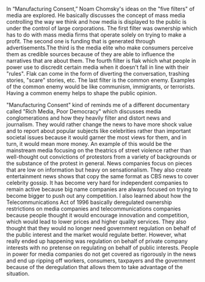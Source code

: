 In “Manufacturing Consent,” Noam Chomsky's ideas on the "five filters" of media are explored. He basically discusses the concept of mass media controlling the way we think and how media is displayed to the public is under the control of large corporations. The first filter was ownership which has to do with mass media firms that operate solely on trying to make a profit. The second one is funding that is generated through advertisements.The third is the media elite who make consumers perceive them as credible sources because of they are able to influence the narratives that are about them. The fourth filter is flak which what people in power use to discredit certain media when it doesn't fall in line with their "rules". Flak can come in the form of diverting the conversation, trashing stories, "scare" stories, etc. The last filter is the common enemy. Examples of the common enemy would be like communism, immigrants, or terrorists. Having a common enemy helps to shape the public opinion. 

"Manufacturing Consent" kind of reminds me of a different documentary called "Rich Media, Poor Democracy" which discusses media conglomerations and how they heavily filter and distort news and journalism. They would rather change the news to have more shock value and to report about popular subjects like celebrities rather than important societal issues because it would garner the most views for them, and in turn, it would mean more money. An example of this would be the mainstream media focusing on the theatrics of street violence rather than well-thought out convictions of protestors from a variety of backgrounds or the substance of the protest in general. News companies focus on pieces that are low on information but heavy on sensationalism. They also create entertainment news shows that copy the same format as CBS news to cover celebrity gossip. It has become very hard for independent companies to remain active because big name companies are always focused on trying to become bigger to push out any competition. I also learned about how the Telecommunications Act of 1996 basically deregulated ownership restrictions on media companies and telecommunications companies because people thought it would encourage innovation and competition, which would lead to lower prices and higher quality services. They also thought that they would no longer need government regulation on behalf of the public interest and the market would regulate better. However, what really ended up happening was regulation on behalf of private company interests with no pretense on regulating on behalf of public interests. People in power for media companies do not get covered as rigorously in the news and end up ripping off workers, consumers, taxpayers and the government because of the deregulation that allows them to take advantage of the situation.


